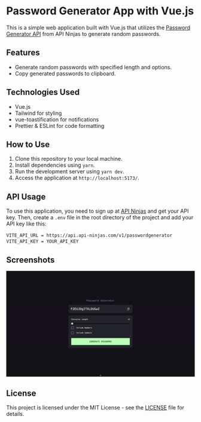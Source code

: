 # Password Generator App with Vue.js

This is a simple web application built with Vue.js that utilizes the [Password Generator API](https://api-ninjas.com/api/passwordgenerator) from API Ninjas to generate random passwords.

## Features

- Generate random passwords with specified length and options.
- Copy generated passwords to clipboard.

## Technologies Used

- Vue.js
- Tailwind for styling
- vue-toastification for notifications
- Prettier & ESLint for code formatting

## How to Use

1. Clone this repository to your local machine.
2. Install dependencies using `yarn`.
3. Run the development server using `yarn dev`.
4. Access the application at `http://localhost:5173/`.

## API Usage

To use this application, you need to sign up at [API Ninjas](https://api-ninjas.com/) and get your API key. Then, create a `.env` file in the root directory of the project and add your API key like this:

```
VITE_API_URL = https://api.api-ninjas.com/v1/passwordgenerator
VITE_API_KEY = YOUR_API_KEY

```

## Screenshots

![Password Generator App](public/app.png)

## License

This project is licensed under the MIT License - see the [LICENSE](LICENSE) file for details.